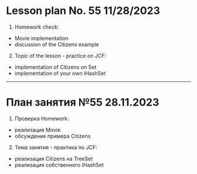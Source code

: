 # Lesson plan No. 55 11/28/2023

1. Homework check:
- Movie implementation
- discussion of the Citizens example


2. Topic of the lesson - practice on JCF:
- implementation of Citizens on Set
- implementation of your own IHashSet




___________________________________________

# План занятия №55 28.11.2023

1. Проверка Homework:
- реализация Movie
- обсуждение примера Citizens


2. Тема занятия - практика по JCF:
- реализация Citizens на TreeSet 
- реализация собственного IHashSet 
